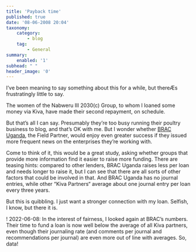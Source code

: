 ```yaml
---
title: 'Payback time'
published: true
date: '08-06-2008 20:04'
taxonomy:
    category:
        - blog
    tag:
        - General
summary:
    enabled: '1'
subhead: " "
header_image: '0'
---
```


I’ve been meaning to say something about this for a while, but thereÆs frustratingly little to say.

The women of the Nabweru III 2030(c) Group, to whom I loaned some money via Kiva, have made their second repayment, on schedule.

But that’s all I can say. Presumably they’re too busy running their poultry business to blog, and that’s OK with me. But I wonder whether [BRAC Uganda](https://www.kiva.org/about/where-kiva-works/partners/65), the Field Partner, would enjoy even greater success if they issued more frequent news on the enterprises they’re working with.

Come to think of it, this would be a great study, asking whether groups that provide more information find it easier to raise more funding. There are teasing hints: compared to other lenders, BRAC Uganda raises less per loan and needs longer to raise it, but I can see that there are all sorts of other factors that could be involved in that. And BRAC Uganda has no journal entries, while other “Kiva Partners“ average about one journal entry per loan every three years.

But this is quibbling. I just want a stronger connection with my loan. Selfish, I know, but there it is.

! 2022-06-08: In the interest of fairness, I looked again at BRAC’s numbers. Their time to fund a loan is now well below the average of all Kiva partners, even though their journaling rate (and comments per journal and recommendations per journal) are even more out of line with averages. So, data!
